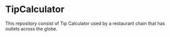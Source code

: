 # TipCalculator
This repository consist of Tip Calculator used by a restaurant chain that has outlets across the globe.
